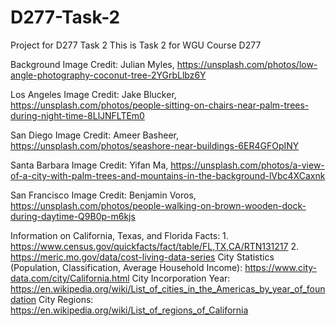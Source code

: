 # D277-Task-2
Project for D277 Task 2
This is Task 2 for WGU Course D277

Background Image Credit: Julian Myles, https://unsplash.com/photos/low-angle-photography-coconut-tree-2YGrbLlbz6Y

Los Angeles Image Credit: Jake Blucker, https://unsplash.com/photos/people-sitting-on-chairs-near-palm-trees-during-night-time-8LlJNFLTEm0

San Diego Image Credit: Ameer Basheer, https://unsplash.com/photos/seashore-near-buildings-6ER4GFOpINY

Santa Barbara Image Credit: Yifan Ma, https://unsplash.com/photos/a-view-of-a-city-with-palm-trees-and-mountains-in-the-background-lVbc4XCaxnk

San Francisco Image Credit: Benjamin Voros, https://unsplash.com/photos/people-walking-on-brown-wooden-dock-during-daytime-Q9B0p-m6kjs

Information on California, Texas, and Florida Facts: 1. https://www.census.gov/quickfacts/fact/table/FL,TX,CA/RTN131217 2. https://meric.mo.gov/data/cost-living-data-series
City Statistics (Population, Classification, Average Household Income): https://www.city-data.com/city/California.html
City Incorporation Year: https://en.wikipedia.org/wiki/List_of_cities_in_the_Americas_by_year_of_foundation
City Regions: https://en.wikipedia.org/wiki/List_of_regions_of_California